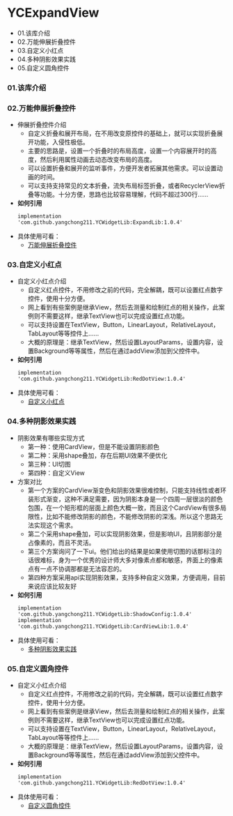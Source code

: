 # YCExpandView
- 01.该库介绍
- 02.万能伸展折叠控件
- 03.自定义小红点
- 04.多种阴影效果实践
- 05.自定义圆角控件


### 01.该库介绍



### 02.万能伸展折叠控件
- 伸展折叠控件介绍
    - 自定义折叠和展开布局，在不用改变原控件的基础上，就可以实现折叠展开功能，入侵性极低。
    - 主要的思路是，设置一个折叠时的布局高度，设置一个内容展开时的高度，然后利用属性动画去动态改变布局的高度。
    - 可以设置折叠和展开的监听事件，方便开发者拓展其他需求。可以设置动画的时间。
    - 可以支持支持常见的文本折叠，流失布局标签折叠，或者RecyclerView折叠等功能。十分方便，思路也比较容易理解，代码不超过300行……
- **如何引用**
    ```
    implementation 'com.github.yangchong211.YCWidgetLib:ExpandLib:1.0.4'
    ```
- 具体使用可看：
    - [万能伸展折叠控件](https://github.com/yangchong211/YCWidgetLib/tree/master/ExpandLib)



### 03.自定义小红点
- 自定义小红点介绍
    - 自定义红点控件，不用修改之前的代码，完全解耦，既可以设置红点数字控件，使用十分方便。
    - 网上看到有些案例是继承View，然后去测量和绘制红点的相关操作，此案例则不需要这样，继承TextView也可以完成设置红点功能。
    - 可以支持设置在TextView，Button，LinearLayout，RelativeLayout，TabLayout等等控件上……
    - 大概的原理是：继承TextView，然后设置LayoutParams，设置内容，设置Background等等属性，然后在通过addView添加到父控件中。
- **如何引用**
    ```
    implementation 'com.github.yangchong211.YCWidgetLib:RedDotView:1.0.4'
    ```
- 具体使用可看：
    - [自定义小红点](https://github.com/yangchong211/YCWidgetLib/tree/master/RedDotView)



### 04.多种阴影效果实践
- 阴影效果有哪些实现方式
    - 第一种：使用CardView，但是不能设置阴影颜色
    - 第二种：采用shape叠加，存在后期UI效果不便优化
    - 第三种：UI切图
    - 第四种：自定义View
- 方案对比
    - 第一个方案的CardView渐变色和阴影效果很难控制，只能支持线性或者环装形式渐变，这种不满足需要，因为阴影本身是一个四周一层很淡的颜色包围，在一个矩形框的层面上颜色大概一致，而且这个CardView有很多局限性，比如不能修改阴影的颜色，不能修改阴影的深浅。所以这个思路无法实现这个需求。
    - 第二个采用shape叠加，可以实现阴影效果，但是影响UI，且阴影部分是占像素的，而且不灵活。
    - 第三个方案询问了一下ui。他们给出的结果是如果使用切图的话那标注的话很难标，身为一个优秀的设计师大多对像素点都和敏感，界面上的像素点有一点不协调那都是无法容忍的。
    - 第四种方案采用api实现阴影效果，支持多种自定义效果，方便调用，目前来说应该比较友好
- **如何引用**
    ```
    implementation 'com.github.yangchong211.YCWidgetLib:ShadowConfig:1.0.4'
    implementation 'com.github.yangchong211.YCWidgetLib:CardViewLib:1.0.4'
    ```
- 具体使用可看：
    - [多种阴影效果实践](https://github.com/yangchong211/YCWidgetLib/tree/master/CardViewLib)



### 05.自定义圆角控件
- 自定义小红点介绍
    - 自定义红点控件，不用修改之前的代码，完全解耦，既可以设置红点数字控件，使用十分方便。
    - 网上看到有些案例是继承View，然后去测量和绘制红点的相关操作，此案例则不需要这样，继承TextView也可以完成设置红点功能。
    - 可以支持设置在TextView，Button，LinearLayout，RelativeLayout，TabLayout等等控件上……
    - 大概的原理是：继承TextView，然后设置LayoutParams，设置内容，设置Background等等属性，然后在通过addView添加到父控件中。
- **如何引用**
    ```
    implementation 'com.github.yangchong211.YCWidgetLib:RedDotView:1.0.4'
    ```
- 具体使用可看：
    - [自定义圆角控件](https://github.com/yangchong211/YCWidgetLib/tree/master/RoundCorners)










